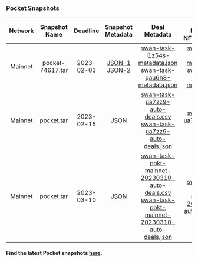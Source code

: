 ### Pocket Snapshots

| Network | Snapshot Name | Deadline | Snapshot Metadata | Deal Metadata | Deal Metadata NFT(opensea) |
| :-: | :-: | :-: | :-: | :-: | :-: |
| Mainnet | pocket-74617.tar | 2023-02-03 | [JSON-1]( 2023-02-03_74617/pocket-snapshot-74617-20230203-1.json ':include') <br> [JSON-2]( 2023-02-03_74617/pocket-snapshot-74617-20230203-1.json ':include') | [swan-task-l1z54s-metadata.json](2023-02-03_74617/swan-task-l1z54s-metadata.json ':include')  <br> [swan-task-qau6h8-metadata.json](2023-02-03_74617/swan-task-qau6h8-metadata.json ':include') | [swan-task-l1z54s-metadata.nft](https://opensea.io/assets/matic/0xa6787587159c017ad83fe28e746fcfae0dd91383/194) <br> [swan-task-qau6h8-metadata.nft](https://opensea.io/assets/matic/0xa6787587159c017ad83fe28e746fcfae0dd91383/195) |
| Mainnet | pocket.tar | 2023-02-15 | [JSON]( 2023-02-15/pocket-snapshot-2023-02-15.json ':include') | [swan-task-ua7zz9-auto-deals.csv](2023-02-15/swan-task-ua7zz9-auto-deals.csv ':include') <br> [swan-task-ua7zz9-auto-deals.json](2023-02-15/swan-task-ua7zz9-auto-deals.json ':include') | [swan-task-ua7zz9-auto-deals.nft](https://opensea.io/assets/matic/0xa6787587159c017ad83fe28e746fcfae0dd91383/196/) |
| Mainnet | pocket.tar | 2023-03-10 | [JSON]( 2023-03-10/pocket-mainnet-2023-03-10.json ':include') | [swan-task-pokt-mainnet-20230310-auto-deals.csv](2023-03-10/swan-task-pokt-mainnet-20230310-auto-deals.csv ':include') <br> [swan-task-pokt-mainnet-20230310-auto-deals.json](2023-03-10/swan-task-pokt-mainnet-20230310-auto-deals.json ':include') | [swan-task-pokt-mainnet-20230310-auto-deals.nft](https://opensea.io/assets/matic/0x86624827c18cb1cb90ffb1bfb0cdc5b4252c18bc/3/) |

#### Find the latest Pocket snapshots [here](https://github.com/pokt-foundation/pocket-snapshotter).

